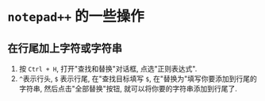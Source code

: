 # `notepad++` 的一些操作

## 在行尾加上字符或字符串

1. 按 `Ctrl + H`, 打开"查找和替换"对话框, 点选"正则表达式".
2. `^`表示行头, `$` 表示行尾, 在"查找目标填写 `$`, 在"替换为"填写你要添加到行尾的字符串, 然后点击"全部替换"按钮, 就可以将你要的字符串添加到行尾了.